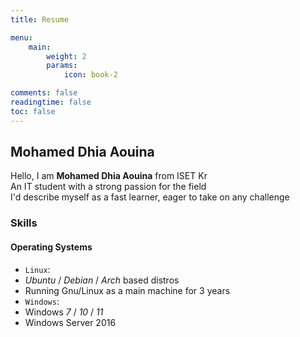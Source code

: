 ```yaml
---
title: Resume

menu:
    main: 
        weight: 2
        params:
            icon: book-2

comments: false
readingtime: false
toc: false
---
```


## Mohamed Dhia Aouina
 Hello, I am **Mohamed Dhia Aouina** from ISET Kr <br>
 An IT student with a strong passion for the field <br>
 I'd describe myself as a fast learner, eager to take on any challenge <br>

### Skills

#### Operating Systems
- `Linux`:
 - *Ubuntu* / *Debian* / *Arch* based distros
 - Running Gnu/Linux as a main machine for 3 years
- `Windows`:
 - Windows *7* / *10* / *11*
 - Windows Server 2016
